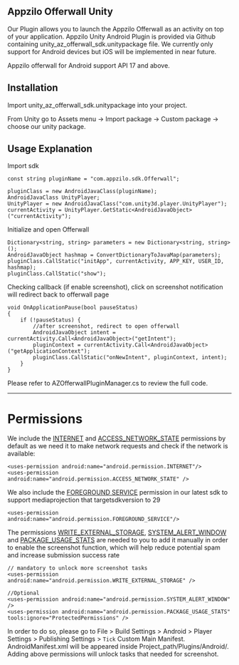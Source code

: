 ## Appzilo Offerwall Unity

Our Plugin allows you to launch the Appzilo Offerwall as an activity on top of your application. Appzilo Unity Android Plugin is provided via Github containing unity_az_offerwall_sdk.unitypackage file. We currently only support for Android devices but iOS will be implemented in near future.

Appzilo offerwall for Android support API 17 and above.


## Installation

Import unity_az_offerwall_sdk.unitypackage into your project.

From Unity go to Assets menu → Import package → Custom package → choose our unity package.

## Usage Explanation

Import sdk
```
const string pluginName = "com.appzilo.sdk.Offerwall";

pluginClass = new AndroidJavaClass(pluginName);
AndroidJavaClass UnityPlayer;
UnityPlayer = new AndroidJavaClass("com.unity3d.player.UnityPlayer");
currentActivity = UnityPlayer.GetStatic<AndroidJavaObject>("currentActivity");
```

Initialize and open Offerwall
```
Dictionary<string, string> parameters = new Dictionary<string, string>();
AndroidJavaObject hashmap = ConvertDictionaryToJavaMap(parameters);
pluginClass.CallStatic("initApp", currentActivity, APP_KEY, USER_ID, hashmap);
pluginClass.CallStatic("show");
```

Checking callback (if enable screenshot), click on screenshot notification will redirect back to offerwall page
```
void OnApplicationPause(bool pauseStatus)
{
    if (!pauseStatus) {
        //after screenshot, redirect to open offerwall
        AndroidJavaObject intent = currentActivity.Call<AndroidJavaObject>("getIntent");
        pluginContext = currentActivity.Call<AndroidJavaObject>("getApplicationContext");
        pluginClass.CallStatic("onNewIntent", pluginContext, intent);
    }
}
```
Please refer to AZOfferwallPluginManager.cs to review the full code.

-------------------------------

# Permissions

We include the [INTERNET](http://developer.android.com/reference/android/Manifest.permission.html#INTERNET) and [ACCESS_NETWORK_STATE](https://developer.android.com/reference/android/Manifest.permission.html#ACCESS_NETWORK_STATE) permissions by default as we need it to make network requests and check if the network is available:

```
<uses-permission android:name="android.permission.INTERNET"/>
<uses-permission android:name="android.permission.ACCESS_NETWORK_STATE" />
```  

We also include the [FOREGROUND SERVICE](https://developer.android.com/guide/components/services#Foreground) permission in our latest sdk to support mediaprojection that targetsdkversion to 29
```
<uses-permission android:name="android.permission.FOREGROUND_SERVICE"/>
```

The permissions [WRITE_EXTERNAL_STORAGE](https://developer.android.com/reference/android/Manifest.permission#WRITE_EXTERNAL_STORAGE), [SYSTEM_ALERT_WINDOW](https://developer.android.com/reference/android/Manifest.permission#SYSTEM_ALERT_WINDOW) and 
[PACKAGE_USAGE_STATS](https://developer.android.com/reference/android/Manifest.permission#PACKAGE_USAGE_STATS) are needed to you to add it manually in order to enable the screenshot function, which will help reduce potential spam and increase submission success rate

```
// mandatory to unlock more screenshot tasks
<uses-permission android:name="android.permission.WRITE_EXTERNAL_STORAGE" />
```

```
//Optional
<uses-permission android:name="android.permission.SYSTEM_ALERT_WINDOW" />
<uses-permission android:name="android.permission.PACKAGE_USAGE_STATS" tools:ignore="ProtectedPermissions" />

```
In order to do so, please go to File > Build Settings > Android > Player Settings > Publishing Settings > `Tick` Custom Main Manifest.
AndroidManifest.xml will be appeared inside Project_path/Plugins/Android/. Adding above permissions will unlock tasks that needed for screenshot. 




